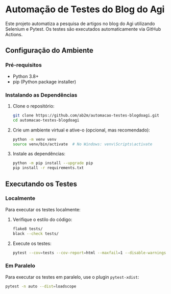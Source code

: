 # Automação de Testes do Blog do Agi

Este projeto automatiza a pesquisa de artigos no blog do Agi utilizando Selenium e Pytest. Os testes são executados automaticamente via GitHub Actions.

## Configuração do Ambiente

### Pré-requisitos

- Python 3.8+
- pip (Python package installer)

### Instalando as Dependências

1. Clone o repositório:

    ```bash
    git clone https://github.com/ab2m/automacao-testes-blogdoagi.git
    cd automacao-testes-blogdoagi
    ```

2. Crie um ambiente virtual e ative-o (opcional, mas recomendado):

    ```bash
    python -m venv venv
    source venv/bin/activate  # No Windows: venv\Scripts\activate
    ```

3. Instale as dependências:

    ```bash
    python -m pip install --upgrade pip
    pip install -r requirements.txt
    ```

## Executando os Testes

### Localmente

Para executar os testes localmente:

1. Verifique o estilo do código:

    ```bash
    flake8 tests/
    black --check tests/
    ```

2. Execute os testes:

    ```bash
    pytest --cov=tests --cov-report=html --maxfail=1 --disable-warnings
    ```

### Em Paralelo

Para executar os testes em paralelo, use o plugin `pytest-xdist`:

```bash
pytest -n auto --dist=loadscope
